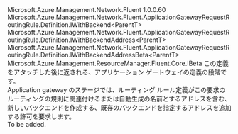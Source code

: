 <Type Name="IWithBackendOrAddress&lt;ParentT&gt;" FullName="Microsoft.Azure.Management.Network.Fluent.ApplicationGatewayRequestRoutingRule.Definition.IWithBackendOrAddress&lt;ParentT&gt;">
  <TypeSignature Language="C#" Value="public interface IWithBackendOrAddress&lt;ParentT&gt; : Microsoft.Azure.Management.Network.Fluent.ApplicationGatewayRequestRoutingRule.Definition.IWithBackend&lt;ParentT&gt;, Microsoft.Azure.Management.Network.Fluent.ApplicationGatewayRequestRoutingRule.Definition.IWithBackendAddress&lt;ParentT&gt;, Microsoft.Azure.Management.Network.Fluent.ApplicationGatewayRequestRoutingRule.Definition.IWithBackendAddressBeta&lt;ParentT&gt;, Microsoft.Azure.Management.ResourceManager.Fluent.Core.IBeta" />
  <TypeSignature Language="ILAsm" Value=".class public interface auto ansi abstract IWithBackendOrAddress`1&lt;ParentT&gt; implements class Microsoft.Azure.Management.Network.Fluent.ApplicationGatewayRequestRoutingRule.Definition.IWithBackend`1&lt;!ParentT&gt;, class Microsoft.Azure.Management.Network.Fluent.ApplicationGatewayRequestRoutingRule.Definition.IWithBackendAddress`1&lt;!ParentT&gt;, class Microsoft.Azure.Management.Network.Fluent.ApplicationGatewayRequestRoutingRule.Definition.IWithBackendAddressBeta`1&lt;!ParentT&gt;, class Microsoft.Azure.Management.ResourceManager.Fluent.Core.IBeta" />
  <TypeSignature Language="DocId" Value="T:Microsoft.Azure.Management.Network.Fluent.ApplicationGatewayRequestRoutingRule.Definition.IWithBackendOrAddress`1" />
  <TypeSignature Language="VB.NET" Value="Public Interface IWithBackendOrAddress(Of ParentT)&#xA;Implements IBeta, IWithBackend(Of ParentT), IWithBackendAddress(Of ParentT), IWithBackendAddressBeta(Of ParentT)" />
  <TypeSignature Language="F#" Value="type IWithBackendOrAddress&lt;'ParentT&gt; = interface&#xA;    interface IWithBackend&lt;'ParentT&gt;&#xA;    interface IWithBackendAddress&lt;'ParentT&gt;&#xA;    interface IWithBackendAddressBeta&lt;'ParentT&gt;&#xA;    interface IBeta" />
  <AssemblyInfo>
    <AssemblyName>Microsoft.Azure.Management.Network.Fluent</AssemblyName>
    <AssemblyVersion>1.0.0.60</AssemblyVersion>
  </AssemblyInfo>
  <TypeParameters>
    <TypeParameter Name="ParentT" />
  </TypeParameters>
  <Interfaces>
    <Interface>
      <InterfaceName>Microsoft.Azure.Management.Network.Fluent.ApplicationGatewayRequestRoutingRule.Definition.IWithBackend&lt;ParentT&gt;</InterfaceName>
    </Interface>
    <Interface>
      <InterfaceName>Microsoft.Azure.Management.Network.Fluent.ApplicationGatewayRequestRoutingRule.Definition.IWithBackendAddress&lt;ParentT&gt;</InterfaceName>
    </Interface>
    <Interface>
      <InterfaceName>Microsoft.Azure.Management.Network.Fluent.ApplicationGatewayRequestRoutingRule.Definition.IWithBackendAddressBeta&lt;ParentT&gt;</InterfaceName>
    </Interface>
    <Interface>
      <InterfaceName>Microsoft.Azure.Management.ResourceManager.Fluent.Core.IBeta</InterfaceName>
    </Interface>
  </Interfaces>
  <Docs>
    <typeparam name="ParentT">この定義をアタッチした後に返される、アプリケーション ゲートウェイの定義の段階です。</typeparam>
    <summary>
            Application gateway のステージでは、ルーティング ルール定義がこの要求のルーティングの規則に関連付けるまたは自動生成の名前とするアドレスを含む、新しいバックエンドを作成する、既存のバックエンドを指定するアドレスを追加する許可を要求します。
            </summary>
    <remarks>To be added.</remarks>
  </Docs>
  <Members />
</Type>